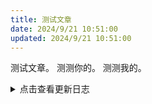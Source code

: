 ```yaml
---
title: 测试文章
date: 2024/9/21 10:51:00
updated: 2024/9/21 10:51:00
---
```

测试文章。
测测你的。
测测我的。
<details>
  <summary>点击查看更新日志</summary>
  <p>更新内容如下：</p>
  <ul>
    <li>echarts_CDN 修改为新的地址。</li>
    <li>新增配置项：echarts_CDN，用于解决固定 CDN 资源丢失问题。</li>
  </ul>
</details>